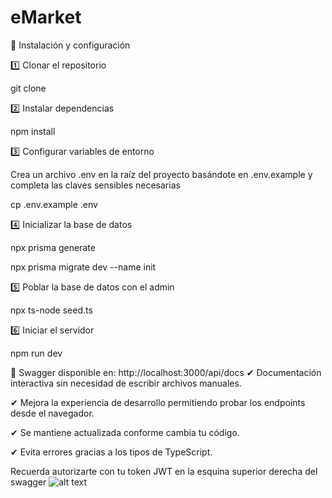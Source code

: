 # eMarket

🚀 Instalación y configuración

1️⃣ Clonar el repositorio

git clone

2️⃣ Instalar dependencias

npm install

3️⃣ Configurar variables de entorno

Crea un archivo .env en la raíz del proyecto basándote en .env.example y completa las claves sensibles necesarias

cp .env.example .env

4️⃣ Inicializar la base de datos

npx prisma generate

npx prisma migrate dev --name init

5️⃣ Poblar la base de datos con el admin

npx ts-node seed.ts

6️⃣ Iniciar el servidor

npm run dev

📄 Swagger disponible en: http://localhost:3000/api/docs
✔ Documentación interactiva sin necesidad de escribir archivos manuales.

✔ Mejora la experiencia de desarrollo permitiendo probar los endpoints desde el navegador.

✔ Se mantiene actualizada conforme cambia tu código.

✔ Evita errores gracias a los tipos de TypeScript.

Recuerda autorizarte con tu token JWT en la esquina superior derecha del swagger
![alt text](<Screenshot 2025-03-01 at 9.35.39 PM.png>)

